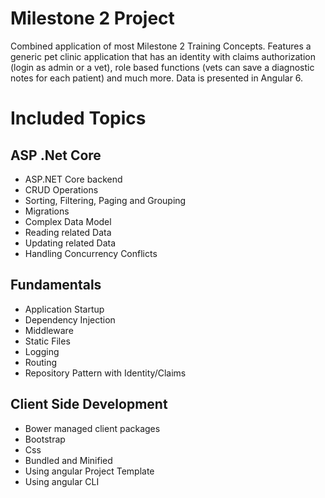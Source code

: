 # Milestone 2 Project
Combined application of most Milestone 2 Training Concepts. Features a generic pet clinic application that has an identity with claims authorization (login as admin or a vet), role based functions (vets can save a diagnostic notes for each patient) and much more. Data is presented in Angular 6.
# Included Topics
## ASP .Net Core
- ASP.NET Core backend
- CRUD Operations
- Sorting, Filtering, Paging and Grouping
- Migrations
- Complex Data Model
- Reading related Data
- Updating related Data
- Handling Concurrency Conflicts
## Fundamentals
- Application Startup
- Dependency Injection
- Middleware
- Static Files
- Logging
- Routing
- Repository Pattern with Identity/Claims
## Client Side Development
- Bower managed client packages
- Bootstrap
- Css
- Bundled and Minified
- Using angular Project Template
- Using angular CLI
